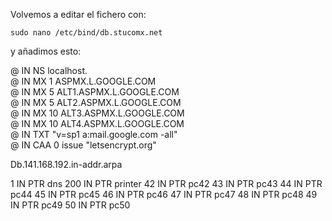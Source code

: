 
Volvemos a editar el fichero con:
<pre><code>sudo nano /etc/bind/db.stucomx.net</code></pre>
y añadimos esto:

@        IN       NS       localhost.\
@   IN  MX  1   ASPMX.L.GOOGLE.COM\
@   IN  MX  5   ALT1.ASPMX.L.GOOGLE.COM\
@   IN  MX  5   ALT2.ASPMX.L.GOOGLE.COM\
@   IN  MX  10   ALT3.ASPMX.L.GOOGLE.COM\
@   IN  MX  10   ALT4.ASPMX.L.GOOGLE.COM\
@   IN  TXT "v=sp1 a:mail.google.com -all"\
@ IN  CAA    0   issue "letsencrypt.org"

Db.141.168.192.in-addr.arpa

1   IN  PTR dns
200 IN  PTR printer
42  IN  PTR pc42
43  IN  PTR pc43
44  IN  PTR pc44
45  IN  PTR pc45
46  IN  PTR pc46
47  IN  PTR pc47
48  IN  PTR pc48
49  IN  PTR pc49
50  IN  PTR pc50